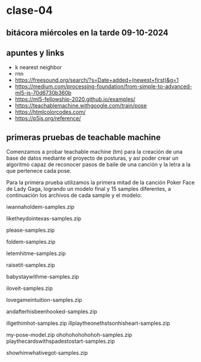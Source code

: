 # clase-04
## bitácora miércoles en la tarde 09-10-2024 

## apuntes y links

* k nearest neighbor
* rnn
* <https://freesound.org/search/?s=Date+added+(newest+first)&g=1>
* <https://medium.com/processing-foundation/from-simple-to-advanced-ml5-js-70d6730b360b>
* <https://ml5-fellowship-2020.github.io/examples/>
* <https://teachablemachine.withgoogle.com/train/pose>
* <https://htmlcolorcodes.com/>
* <https://p5js.org/reference/>

## primeras pruebas de teachable machine

Comenzamos a probar teachable machine (tm) para la creación de una base de datos mediante el proyecto de posturas, y así poder crear un algoritmo capaz de reconocer pasos de baile de una canción y la letra a la que pertenece cada pose.

Para la primera prueba utilizamos la primera mitad de la canción Poker Face de Lady Gaga, logrando un modelo final y 15 samples diferentes, a continuación los archivos de cada sample y el modelo:

iwannaholdem-samples.zip

liketheydointexas-samples.zip

please-samples.zip

foldem-samples.zip

letemhitme-samples.zip

raisetit-samples.zip

babystaywithme-samples.zip

iloveit-samples.zip

lovegameintuition-samples.zip


andafterhisbeenhooked-samples.zip


illgethimhot-samples.zip
illplaytheonethstsonhisheart-samples.zip




my-pose-model.zip
ohohohohohohoh-samples.zip
playthecardswithspadestostart-samples.zip


showhimwhativegot-samples.zip






